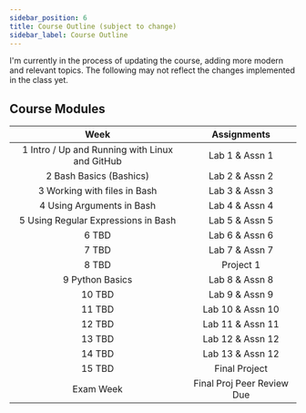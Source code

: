 ```yaml
---
sidebar_position: 6
title: Course Outline (subject to change)
sidebar_label: Course Outline
---
```


I'm currently in the process of updating the course, adding more modern and relevant topics. The following may not reflect the changes implemented in the class yet.

## Course Modules

| Week                                                    | Assignments                |
|:-------------------------------------------------------:|:--------------------------:|
| 1 Intro / Up and Running with Linux and GitHub          | Lab 1 & Assn 1             |
| 2 Bash Basics (Bashics)                                 | Lab 2 & Assn 2             |
| 3 Working with files in Bash                            | Lab 3 & Assn 3             |
| 4 Using Arguments in Bash                               | Lab 4 & Assn 4             |
| 5 Using Regular Expressions in Bash                     | Lab 5 & Assn 5             |
| 6 TBD                                                   | Lab 6 & Assn 6             |
| 7 TBD                                                   | Lab 7 & Assn 7             |
| 8 TBD                                                   | Project 1                  |
| 9 Python Basics                                         | Lab 8 & Assn 8             |
| 10 TBD                                                  | Lab 9 & Assn 9             |
| 11 TBD                                                  | Lab 10 & Assn 10           |
| 12 TBD                                                  | Lab 11 & Assn 11           |
| 13 TBD                                                  | Lab 12 & Assn 12           |
| 14 TBD                                                  | Lab 13 & Assn 12           |
| 15 TBD                                                  | Final Project              |
| Exam Week                                               | Final Proj Peer Review Due |
